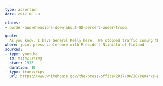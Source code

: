 ```yaml
---
type: assertion
date: 2017-08-28

claims:
- border-apprehensions-down-about-80-percent-under-trump

quote:
  As you know, I have General Kelly here.  We stopped traffic coming through -- 78 percent.  It’s going to be, I think, 81 percent this quarter, which is a record.
where: joint press conference with President Niinistö of Finland
sources:
- type: youtube
  id: mIjhZlYf1Wg
  start: 1913
  duration: 10
- type: transcript
  url: https://www.whitehouse.gov/the-press-office/2017/08/28/remarks-president-trump-and-president-niinist%C3%B6-finland-joint-press
---
```

